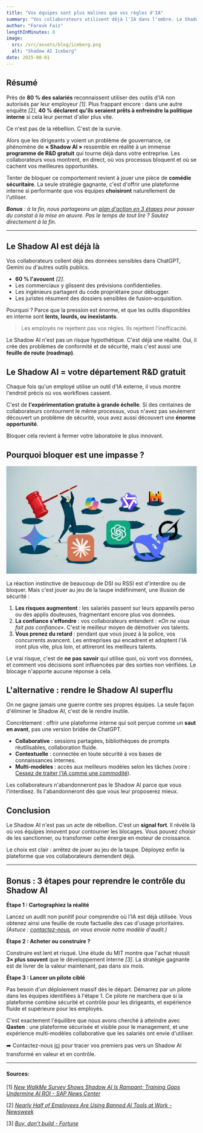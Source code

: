 ```yaml
---
title: "Vos équipes sont plus malines que vos règles d'IA"
summary: "Vos collaborateurs utilisent déjà l'IA dans l'ombre. Le Shadow AI révèle, en temps réel, où vos process bloquent et où se trouvent vos plus gros leviers de valeur. À vous de choisir : le subir, ou en faire votre avantage décisif."
author: "Farouk Faiz"
lengthInMinutes: 8
image:
  src: /src/assets/blog/iceberg.png
  alt: "Shadow AI Iceberg"
date: 2025-08-01
---
```


## Résumé

Près de **80 % des salariés** reconnaissent utiliser des outils d'IA non autorisés par leur employeur _\[1]_. Plus frappant encore : dans une autre enquête _\[2]_, **40 % déclarent qu'ils seraient prêts à enfreindre la politique interne** si cela leur permet d'aller plus vite.

Ce n'est pas de la rébellion. C'est de la survie.

Alors que les dirigeants y voient un problème de gouvernance, ce phénomène de **« Shadow AI »** ressemble en réalité à un immense **programme de R\&D gratuit** qui tourne déjà dans votre entreprise. Les collaborateurs vous montrent, en direct, où vos processus bloquent et où se cachent vos meilleures opportunités.

Tenter de bloquer ce comportement revient à jouer une pièce de **comédie sécuritaire**. La seule stratégie gagnante, c'est d'offrir une plateforme interne si performante que vos équipes **choisiront** naturellement de l'utiliser.

_**Bonus** : à la fin, nous partageons un [plan d'action en 3 étapes](#bonus--3-étapes-pour-reprendre-le-contrôle-du-shadow-ai) pour passer du constat à la mise en œuvre. Pas le temps de tout lire ? Sautez directement à la fin._

---

## Le Shadow AI est déjà là

Vos collaborateurs collent déjà des données sensibles dans ChatGPT, Gemini ou d'autres outils publics.

- **60 % l'avouent** _\[2]_.
- Les commerciaux y glissent des prévisions confidentielles.
- Les ingénieurs partagent du code propriétaire pour débugger.
- Les juristes résument des dossiers sensibles de fusion-acquisition.

Pourquoi ? Parce que la pression est énorme, et que les outils disponibles en interne sont **lents, lourds, ou inexistants**.

> Les employés ne rejettent pas vos règles. Ils rejettent l'inefficacité.

Le Shadow AI n'est pas un risque hypothétique. C'est déjà une réalité. Oui, il crée des problèmes de conformité et de sécurité, mais c'est aussi une **feuille de route (roadmap)**.

## Le Shadow AI = votre département R\&D gratuit

Chaque fois qu'un employé utilise un outil d'IA externe, il vous montre l'endroit précis où vos workflows cassent.

C'est de **l'expérimentation gratuite à grande échelle**. Si des centaines de collaborateurs contournent le même processus, vous n'avez pas seulement découvert un problème de sécurité, vous avez aussi découvert une **énorme opportunité**.

Bloquer cela revient à fermer votre laboratoire le plus innovant.

## Pourquoi bloquer est une impasse ?

![LLMs Whack-A-Mole](../../assets/blog/whack-a-mole.png)

La réaction instinctive de beaucoup de DSI ou RSSI est d'interdire ou de bloquer. Mais c'est jouer au jeu de la taupe indéfiniment, une illusion de sécurité :

1. **Les risques augmentent** : les salariés passent sur leurs appareils perso ou des applis douteuses, fragmentant encore plus vos données.
2. **La confiance s'effondre** : vos collaborateurs entendent : _«On ne vous fait pas confiance»_. C'est le meilleur moyen de démotiver vos talents.
3. **Vous prenez du retard** : pendant que vous jouez à la police, vos concurrents avancent. Les entreprises qui encadrent et adoptent l'IA iront plus vite, plus loin, et attireront les meilleurs talents.

Le vrai risque, c'est de **ne pas savoir** qui utilise quoi, où vont vos données, et comment vos décisions sont influencées par des sorties non vérifiées. Le blocage n'apporte aucune réponse à cela.

## L'alternative : rendre le Shadow AI superflu

On ne gagne jamais une guerre contre ses propres équipes. La seule façon d'éliminer le Shadow AI, c'est de le rendre inutile.

Concrètement : offrir une plateforme interne qui soit perçue comme un **saut en avant**, pas une version bridée de ChatGPT.

- **Collaborative** : sessions partagées, bibliothèques de prompts réutilisables, collaboration fluide.
- **Contextuelle** : connectée en toute sécurité à vos bases de connaissances internes.
- **Multi-modèles** : accès aux meilleurs modèles selon les tâches (voire : [Cessez de traiter l'IA comme une commodité](/fr/blog/stop-treating-ai-like-a-commodity)).

Les collaborateurs n'abandonneront pas le Shadow AI parce que vous l'interdisez. Ils l'abandonneront dès que vous leur proposerez mieux.

## Conclusion

Le Shadow AI n'est pas un acte de rébellion. C'est un **signal fort**. Il révèle là où vos équipes innovent pour contourner les blocages. Vous pouvez choisir de les sanctionner, ou transformer cette énergie en moteur de croissance.

Le choix est clair : arrêtez de jouer au jeu de la taupe. Déployez enfin la plateforme que vos collaborateurs demendent déjà.

---

## Bonus : 3 étapes pour reprendre le contrôle du Shadow AI

**Étape 1 : Cartographiez la réalité**

Lancez un audit non punitif pour comprendre où l'IA est déjà utilisée. Vous obtenez ainsi une feuille de route factuelle des cas d'usage prioritaires. _(Astuce : [contactez-nous](/fr/#contact-us), on vous envoie notre modèle d'audit.)_

**Étape 2 : Acheter ou construire ?**

Construire est lent et risqué. Une étude du MIT montre que l'achat réussit **3× plus souvent** que le développement interne _\[3]_. La stratégie gagnante est de livrer de la valeur maintenant, pas dans six mois.

**Étape 3 : Lancer un pilote ciblé**

Pas besoin d'un déploiement massif dès le départ. Démarrez par un pilote dans les équipes identifiées à l'étape 1. Ce pilote ne marchera que si la plateforme combine sécurité et contrôle pour les dirigeants, et expérience fluide et supérieure pour les employés.

C'est exactement l'équilibre que nous avons cherché à atteindre avec **Qasten** : une plateforme sécurisée et visible pour le management, et une expérience multi-modèles collaborative que les salariés ont envie d'utiliser.

➡️ Contactez-nous [ici](/fr/#contact-us) pour tracer vos premiers pas vers un Shadow AI transformé en valeur et en contrôle.

---

#### Sources:

[1] _[New WalkMe Survey Shows Shadow AI Is Rampant; Training Gaps Undermine AI ROI - SAP News Center](https://news.sap.com/2025/08/new-walkme-survey-shadow-ai-rampant-training-gaps-undermine-roi/)_

[2] _[Nearly Half of Employees Are Using Banned AI Tools at Work - Newsweek](https://www.newsweek.com/nearly-half-employees-are-using-banned-ai-tools-work-2110261)_

[3] _[Buy, don't build - Fortune](https://fortune.com/2025/08/21/an-mit-report-that-95-of-ai-pilots-fail-spooked-investors-but-the-reason-why-those-pilots-failed-is-what-should-make-the-c-suite-anxious/)_
